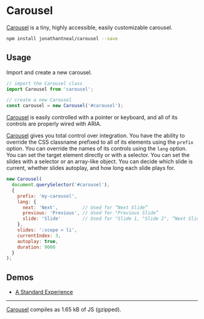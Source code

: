 # Carousel

[Carousel] is a tiny, highly accessible, easily customizable carousel.

```sh
npm install jonathantneal/carousel --save
```

## Usage

Import and create a new carousel.

```js
// import the Carousel class
import Carousel from 'carousel';

// create a new Carousel
const carousel = new Carousel('#carousel');
```

[Carousel] is easily controlled with a pointer or keyboard, and all of its
controls are properly wired with ARIA.

[Carousel] gives you total control over integration. You have the ability
to override the CSS classname prefixed to all of its elements using the
`prefix` option. You can override the names of its controls using the `lang`
option. You can set the target element directly or with a selector. You can set
the slides with a selector or an array-like object. You can decide which slide
is current, whether slides autoplay, and how long each slide plays for.

```js
new Carousel(
  document.querySelector('#carousel'),
  {
    prefix: 'my-carousel',
    lang: {
      next: 'Next',         // Used for “Next Slide”
      previous: 'Previous', // Used for "Previous Slide”
      slide: 'Slide'        // Used for "Slide 1, "Slide 2", “Next Slide”, etc.
    },
    slides: ':scope > li',
    currentIndex: 3,
    autoplay: true,
    duration: 9000
  }
);
```

## Demos

- [A Standard Experience](https://jonathantneal.github.io/carousel/)

---

[Carousel] compiles as 1.65 kB of JS (gzipped).

[Carousel]: https://github.com/jonathantneal/carousel
